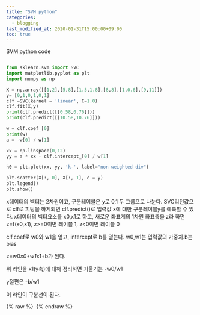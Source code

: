 ```yaml
---
title: "SVM python"
categories: 
  - blogging
last_modified_at: 2020-01-31T15:00:00+09:00
toc: true
---
```


SVM python code

~~~python

from sklearn.svm import SVC
import matplotlib.pyplot as plt
import numpy as np

X = np.array([[1,2],[5,8],[1.5,1.8],[8,8],[1,0.6],[9,11]])
y= [0,1,0,1,0,1]
clf =SVC(kernel = 'linear', C=1.0)
clf.fit(X,y)
print(clf.predict([[0.58,0.76]]))
print(clf.predict([[10.58,10.76]]))

w = clf.coef_[0]
print(w)
a = -w[0] / w[1]

xx = np.linspace(0,12)
yy = a * xx - clf.intercept_[0] / w[1]

h0 = plt.plot(xx, yy, 'k-', label="non weighted div")

plt.scatter(X[:, 0], X[:, 1], c = y)
plt.legend()
plt.show()

~~~


x데이터의 벡터는 2차원이고, 구분레이블은 y로 0,1 두 그룹으로 나눈다.
SVC리턴값으로 clf로 피팅을 하게되면
clf.predict()로 입력값 x에 대한 구분레이블y를 예측할 수 있다.
x데이터의 벡터요소를 x0,x1로 하고,
새로운 좌표계의 1차원 좌표축을 z라 하면
z=f(x0,x1),
z>=0이면 레이블 1, z<0이면 레이블 0

clf.coef로 w0와 w1을 얻고, intercept로 b를 얻는다.
w0,w1는 입력값의 가중치.b는 bias

z=w0*x0+w1*x1+b가 된다.

위 라인을 x1(y축)에 대해 정리하면
기울기는 -w0/w1

y절편은 -b/w1

이 라인이 구분선이 된다.


{% raw %} <img src="https://qkrdbstn15.github.io/assets/img/svm.png" alt=""> {% endraw %}